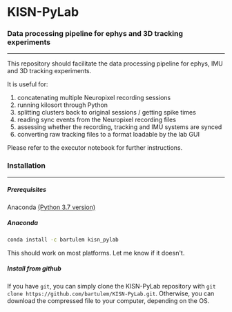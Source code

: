 # KISN-PyLab
### Data processing pipeline for ephys and 3D tracking experiments
---------------------------------------------------------------------------------
This repository should facilitate the data processing pipeline for ephys, IMU and 3D tracking experiments.

It is useful for:
1. concatenating multiple Neuropixel recording sessions
2. running kilosort through Python
3. splitting clusters back to original sessions / getting spike times
4. reading sync events from the Neuropixel recording files
5. assessing whether the recording, tracking and IMU systems are synced
6. converting raw tracking files to a format loadable by the lab GUI

Please refer to the executor notebook for further instructions.


### Installation
---------------------------------------------------------------------------------
##### Prerequisites
Anaconda [(Python 3.7 version)](https://www.anaconda.com/distribution/#download-section)

##### Anaconda
~~~bash
conda install -c bartulem kisn_pylab
~~~

This should work on most platforms. Let me know if it doesn't. 

##### Install from github
If you have `git`, you can simply clone the KISN-PyLab repository with `git clone https://github.com/bartulem/KISN-PyLab.git`. Otherwise, you can download the compressed file to your computer, depending on the OS. 
